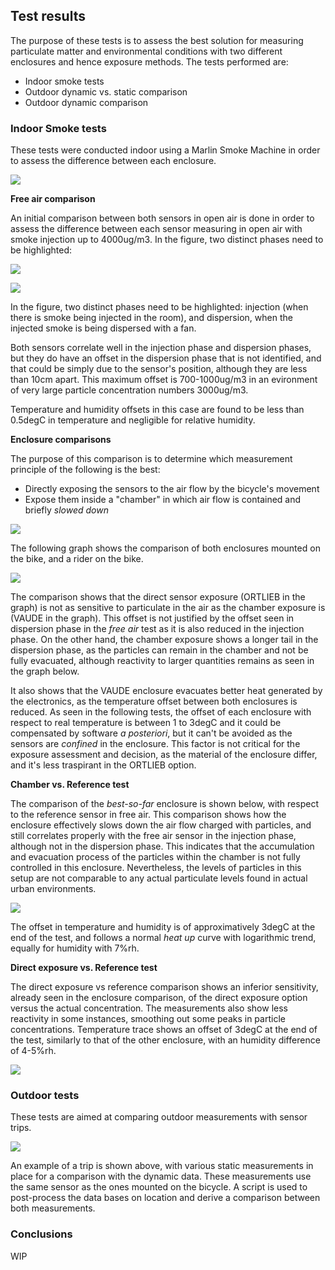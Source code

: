 ## Test results

The purpose of these tests is to assess the best solution for measuring particulate matter and environmental conditions with two different enclosures and hence exposure methods. The tests performed are:

- Indoor smoke tests
- Outdoor dynamic vs. static comparison
- Outdoor dynamic comparison

### Indoor Smoke tests

These tests were conducted indoor using a Marlin Smoke Machine in order to assess the difference between each enclosure.

![](https://i.imgur.com/8TqUkqL.png)

**Free air comparison**

An initial comparison between both sensors in open air is done in order to assess the difference between each sensor measuring in open air with smoke injection up to 4000ug/m3. In the figure, two distinct phases need to be highlighted:

![](assets/plot-1.png)

![](assets/plot-1-5.png)

In the figure, two distinct phases need to be highlighted: injection (when there is smoke being injected in the room), and dispersion, when the injected smoke is being dispersed with a fan. 

Both sensors correlate well in the injection phase and dispersion phases, but they do have an offset in the dispersion phase that is not identified, and that could be simply due to the sensor's position, although they are less than 10cm apart. This maximum offset is 700-1000ug/m3 in an evironment of very large particle concentration numbers 3000ug/m3.

Temperature and humidity offsets in this case are found to be less than 0.5degC in temperature and negligible for relative humidity.

**Enclosure comparisons**

The purpose of this comparison is to determine which measurement principle of the following is the best:

- Directly exposing the sensors to the air flow by the bicycle's movement
- Expose them inside a "chamber" in which air flow is contained and briefly _slowed down_

![](assets/enclosure-comparison.png)

The following graph shows the comparison of both enclosures mounted on the bike, and a rider on the bike.

![](assets/plot-2.png)

The comparison shows that the direct sensor exposure (ORTLIEB in the graph) is not as sensitive to particulate in the air as the chamber exposure is (VAUDE in the graph). This offset is not justified by the offset seen in dispersion phase in the _free air_ test as it is also reduced in the injection phase. On the other hand, the chamber exposure shows a longer tail in the dispersion phase, as the particles can remain in the chamber and not be fully evacuated, although reactivity to larger quantities remains as seen in the graph below.

It also shows that the VAUDE enclosure evacuates better heat generated by the electronics, as the temperature offset between both enclosures is reduced. As seen in the following tests, the offset of each enclosure with respect to real temperature is between 1 to 3degC and it could be compensated by software _a posteriori_, but it can't be avoided as the sensors are _confined_ in the enclosure. This factor is not critical for the exposure assessment and decision, as the material of the enclosure differ, and it's less traspirant in the ORTLIEB option.

**Chamber vs. Reference test**

The comparison of the _best-so-far_ enclosure is shown below, with respect to the reference sensor in free air. This comparison shows how the enclosure effectively slows down the air flow charged with particles, and still correlates properly with the free air sensor in the injection phase, although not in the dispersion phase. This indicates that the accumulation and evacuation process of the particles within the chamber is not fully controlled in this enclosure. Nevertheless, the levels of particles in this setup are not comparable to any actual particulate levels found in actual urban environments.

![](assets/plot-3.png)

The offset in temperature and humidity is of approximatively 3degC at the end of the test, and follows a normal _heat up_ curve with logarithmic trend, equally for humidity with 7%rh.

**Direct exposure vs. Reference test**

The direct exposure vs reference comparison shows an inferior sensitivity, already seen in the enclosure comparison, of the direct exposure option versus the actual concentration. The measurements also show less reactivity in some instances, smoothing out some peaks in particle concentrations. Temperature trace shows an offset of 3degC at the end of the test, similarly to that of the other enclosure, with an humidity difference of 4-5%rh.

![](assets/plot-4.png)

### Outdoor tests

These tests are aimed at comparing outdoor measurements with sensor trips.

![](assets/map.jpg)

An example of a trip is shown above, with various static measurements in place for a comparison with the dynamic data. These measurements use the same sensor as the ones mounted on the bicycle. A script is used to post-process the data bases on location and derive a comparison between both measurements.

### Conclusions

WIP